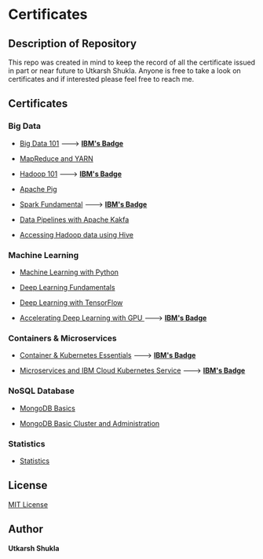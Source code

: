 # Certificates
## Description of Repository 
This repo was created in mind to keep the record of all the certificate issued in part or near future to Utkarsh Shukla. Anyone is free to take a look on certificates and if interested please feel free to reach me.

## Certificates

### Big Data

* [Big Data 101](https://github.com/Utkarsh-Shukla12/Certificates/blob/master/Big_Data_IBM.pdf) ---> [**IBM's Badge**](https://www.youracclaim.com/badges/ac326c46-053f-4dcc-9525-ef50206c1483/linked_in_profile)


* [MapReduce and YARN](https://github.com/Utkarsh-Shukla12/Certificates/blob/master/mapreduce_IBM.pdf)

* [Hadoop 101](https://github.com/Utkarsh-Shukla12/Certificates/blob/master/Hadoop_IBM.pdf)  --->  [**IBM's Badge**](https://www.youracclaim.com/badges/82bb13d4-df2a-4cc5-a038-17cee24097c0/linked_in_profile)


* [Apache Pig](https://github.com/Utkarsh-Shukla12/Certificates/blob/master/ApachePig_IBM.pdf)

* [Spark Fundamental](https://github.com/Utkarsh-Shukla12/Certificates/blob/master/Spark_IBM.pdf)  ---> [**IBM's Badge**](https://www.youracclaim.com/badges/07241bef-c743-42b5-914d-c1b9c20dd0f5/linked_in_profile)

* [Data Pipelines with Apache Kakfa](https://github.com/Utkarsh-Shukla12/Certificates/blob/master/Kafka_IBM.pdf)
* [Accessing Hadoop data using Hive](https://github.com/Utkarsh-Shukla12/Certificates/blob/master/Hive_IBM.pdf)


### Machine Learning 

* [Machine Learning with Python](https://github.com/Utkarsh-Shukla12/Certificates/blob/master/MachineLearningwithPython_IBM.pdf)

* [Deep Learning Fundamentals](https://github.com/Utkarsh-Shukla12/Certificates/blob/master/DeepLearning_IBM.pdf)

* [Deep Learning with TensorFlow](https://github.com/Utkarsh-Shukla12/Certificates/blob/master/DeepLearningTensorFlow_IBM.pdf)

* [Accelerating Deep Learning with GPU ](https://github.com/Utkarsh-Shukla12/Certificates/blob/master/DeepLearningGPU_IBM.pdf) ---> [**IBM's Badge**](https://www.youracclaim.com/badges/04dc1955-3948-49f4-a3b6-f408a7de627f/linked_in_profile)

### Containers & Microservices

* [Container & Kubernetes Essentials](https://github.com/Utkarsh-Shukla12/Certificates/blob/master/Containers_cloud_IBM.pdf) ---> [**IBM's Badge**](https://www.youracclaim.com/badges/37cfde15-9f6d-41a1-88fa-bdf5fed1f79b/linked_in_profile)

* [Microservices and IBM Cloud Kubernetes Service](https://github.com/Utkarsh-Shukla12/Certificates/blob/master/Microservices_with_Istio_IBM.pdf)  ---> [**IBM's Badge**](https://www.youracclaim.com/badges/37cfde15-9f6d-41a1-88fa-bdf5fed1f79b/linked_in_profile)

### NoSQL Database

* [MongoDB Basics](https://github.com/Utkarsh-Shukla12/Certificates/blob/master/MongoDBCertiUtkarsh.pdf)

* [MongoDB Basic Cluster and Administration](https://github.com/Utkarsh-Shukla12/Certificates/blob/master/M103_MongoDBUniversity.pdf)

### Statistics

* [Statistics](https://github.com/Utkarsh-Shukla12/Certificates/blob/master/Statistics_IBM.pdf)

## License

[MIT License](https://en.wikipedia.org/wiki/MIT_License)

## Author
**Utkarsh Shukla**
